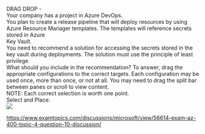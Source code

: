 DRAG DROP -<br/>Your company has a project in Azure DevOps.<br/>You plan to create a release pipeline that will deploy resources by using Azure Resource Manager templates. The templates will reference secrets stored in Azure<br/>Key Vault.<br/>You need to recommend a solution for accessing the secrets stored in the key vault during deployments. The solution must use the principle of least privilege.<br/>What should you include in the recommendation? To answer, drag the appropriate configurations to the correct targets. Each configuration may be used once, more than once, or not at all. You may need to drag the split bar between panes or scroll to view content.<br/>NOTE: Each correct selection is worth one point.<br/>Select and Place:<br/><img src="https://www.examtopics.com/assets/media/exam-media/04257/0014100003.png" class="in-exam-image"/><br/><p><a href="https://www.examtopics.com/discussions/microsoft/view/56614-exam-az-400-topic-4-question-10-discussion/">https://www.examtopics.com/discussions/microsoft/view/56614-exam-az-400-topic-4-question-10-discussion/</a></p><script src="https://giscus.app/client.js"                    data-repo="azsamples/az204"                    data-repo-id="R_kgDOMRXzDQ"                    data-category="General"                    data-category-id="DIC_kwDOMRXzDc4Cgi27"                    data-mapping="pathname"                    data-strict="0"                    data-reactions-enabled="0"                    data-emit-metadata="0"                    data-input-position="bottom"                    data-theme="preferred_color_scheme"                    data-lang="en"                    crossorigin="anonymous"                    async>                    </script>